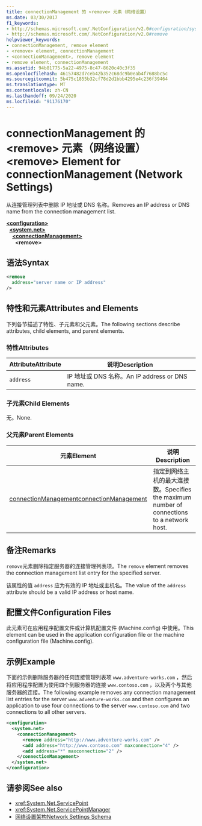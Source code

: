 ```yaml
---
title: connectionManagement 的 <remove> 元素（网络设置）
ms.date: 03/30/2017
f1_keywords:
- http://schemas.microsoft.com/.NetConfiguration/v2.0#configuration/system.net/connectionManagement/remove
- http://schemas.microsoft.com/.NetConfiguration/v2.0#remove
helpviewer_keywords:
- connectionManagement, remove element
- <remove> element, connectionManagement
- <connectionManagement>, remove element
- remove element, connectionManagement
ms.assetid: 94b81775-5a22-4975-8c47-8620c40c3f35
ms.openlocfilehash: 46157482d7ceb42b352c68dc9b0eab4f7688bc5c
ms.sourcegitcommit: 5b475c1855b32cf78d2d1bbb4295e4c236f39464
ms.translationtype: MT
ms.contentlocale: zh-CN
ms.lasthandoff: 09/24/2020
ms.locfileid: "91176170"
---
```

# <a name="remove-element-for-connectionmanagement-network-settings"></a><span data-ttu-id="5452c-102">connectionManagement 的 \<remove> 元素（网络设置）</span><span class="sxs-lookup"><span data-stu-id="5452c-102">\<remove> Element for connectionManagement (Network Settings)</span></span>

<span data-ttu-id="5452c-103">从连接管理列表中删除 IP 地址或 DNS 名称。</span><span class="sxs-lookup"><span data-stu-id="5452c-103">Removes an IP address or DNS name from the connection management list.</span></span>  

[**\<configuration>**](../configuration-element.md)\
&nbsp;&nbsp;[**\<system.net>**](system-net-element-network-settings.md)\
&nbsp;&nbsp;&nbsp;&nbsp;[**\<connectionManagement>**](connectionmanagement-element-network-settings.md)\
&nbsp;&nbsp;&nbsp;&nbsp;&nbsp;&nbsp;**\<remove>**

## <a name="syntax"></a><span data-ttu-id="5452c-104">语法</span><span class="sxs-lookup"><span data-stu-id="5452c-104">Syntax</span></span>  
  
```xml  
<remove
  address="server name or IP address"
/>  
```  
  
## <a name="attributes-and-elements"></a><span data-ttu-id="5452c-105">特性和元素</span><span class="sxs-lookup"><span data-stu-id="5452c-105">Attributes and Elements</span></span>  

 <span data-ttu-id="5452c-106">下列各节描述了特性、子元素和父元素。</span><span class="sxs-lookup"><span data-stu-id="5452c-106">The following sections describe attributes, child elements, and parent elements.</span></span>  
  
### <a name="attributes"></a><span data-ttu-id="5452c-107">特性</span><span class="sxs-lookup"><span data-stu-id="5452c-107">Attributes</span></span>  
  
|<span data-ttu-id="5452c-108">**Attribute**</span><span class="sxs-lookup"><span data-stu-id="5452c-108">**Attribute**</span></span>|<span data-ttu-id="5452c-109">**说明**</span><span class="sxs-lookup"><span data-stu-id="5452c-109">**Description**</span></span>|  
|-------------------|---------------------|  
|`address`|<span data-ttu-id="5452c-110">IP 地址或 DNS 名称。</span><span class="sxs-lookup"><span data-stu-id="5452c-110">An IP address or DNS name.</span></span>|  
  
### <a name="child-elements"></a><span data-ttu-id="5452c-111">子元素</span><span class="sxs-lookup"><span data-stu-id="5452c-111">Child Elements</span></span>  

 <span data-ttu-id="5452c-112">无。</span><span class="sxs-lookup"><span data-stu-id="5452c-112">None.</span></span>  
  
### <a name="parent-elements"></a><span data-ttu-id="5452c-113">父元素</span><span class="sxs-lookup"><span data-stu-id="5452c-113">Parent Elements</span></span>  
  
|<span data-ttu-id="5452c-114">**元素**</span><span class="sxs-lookup"><span data-stu-id="5452c-114">**Element**</span></span>|<span data-ttu-id="5452c-115">**说明**</span><span class="sxs-lookup"><span data-stu-id="5452c-115">**Description**</span></span>|  
|-----------------|---------------------|  
|[<span data-ttu-id="5452c-116">connectionManagement</span><span class="sxs-lookup"><span data-stu-id="5452c-116">connectionManagement</span></span>](connectionmanagement-element-network-settings.md)|<span data-ttu-id="5452c-117">指定到网络主机的最大连接数。</span><span class="sxs-lookup"><span data-stu-id="5452c-117">Specifies the maximum number of connections to a network host.</span></span>|  
  
## <a name="remarks"></a><span data-ttu-id="5452c-118">备注</span><span class="sxs-lookup"><span data-stu-id="5452c-118">Remarks</span></span>  

 <span data-ttu-id="5452c-119">`remove`元素删除指定服务器的连接管理列表项。</span><span class="sxs-lookup"><span data-stu-id="5452c-119">The `remove` element removes the connection management list entry for the specified server.</span></span>  
  
 <span data-ttu-id="5452c-120">该属性的值 `address` 应为有效的 IP 地址或主机名。</span><span class="sxs-lookup"><span data-stu-id="5452c-120">The value of the `address` attribute should be a valid IP address or host name.</span></span>  
  
## <a name="configuration-files"></a><span data-ttu-id="5452c-121">配置文件</span><span class="sxs-lookup"><span data-stu-id="5452c-121">Configuration Files</span></span>  

 <span data-ttu-id="5452c-122">此元素可在应用程序配置文件或计算机配置文件 (Machine.config) 中使用。</span><span class="sxs-lookup"><span data-stu-id="5452c-122">This element can be used in the application configuration file or the machine configuration file (Machine.config).</span></span>  
  
## <a name="example"></a><span data-ttu-id="5452c-123">示例</span><span class="sxs-lookup"><span data-stu-id="5452c-123">Example</span></span>  

 <span data-ttu-id="5452c-124">下面的示例删除服务器的任何连接管理列表项 `www.adventure-works.com` ，然后将应用程序配置为使用四个到服务器的连接 `www.contoso.com` ，以及两个与其他服务器的连接。</span><span class="sxs-lookup"><span data-stu-id="5452c-124">The following example removes any connection management list entries for the server `www.adventure-works.com` and then configures an application to use four connections to the server `www.contoso.com` and two connections to all other servers.</span></span>  
  
```xml  
<configuration>  
  <system.net>  
    <connectionManagement>  
      <remove address="http://www.adventure-works.com" />  
      <add address="http://www.contoso.com" maxconnection="4" />  
      <add address="*" maxconnection="2" />  
    </connectionManagement>  
  </system.net>  
</configuration>  
```  
  
## <a name="see-also"></a><span data-ttu-id="5452c-125">请参阅</span><span class="sxs-lookup"><span data-stu-id="5452c-125">See also</span></span>

- <xref:System.Net.ServicePoint>
- <xref:System.Net.ServicePointManager>
- [<span data-ttu-id="5452c-126">网络设置架构</span><span class="sxs-lookup"><span data-stu-id="5452c-126">Network Settings Schema</span></span>](index.md)
